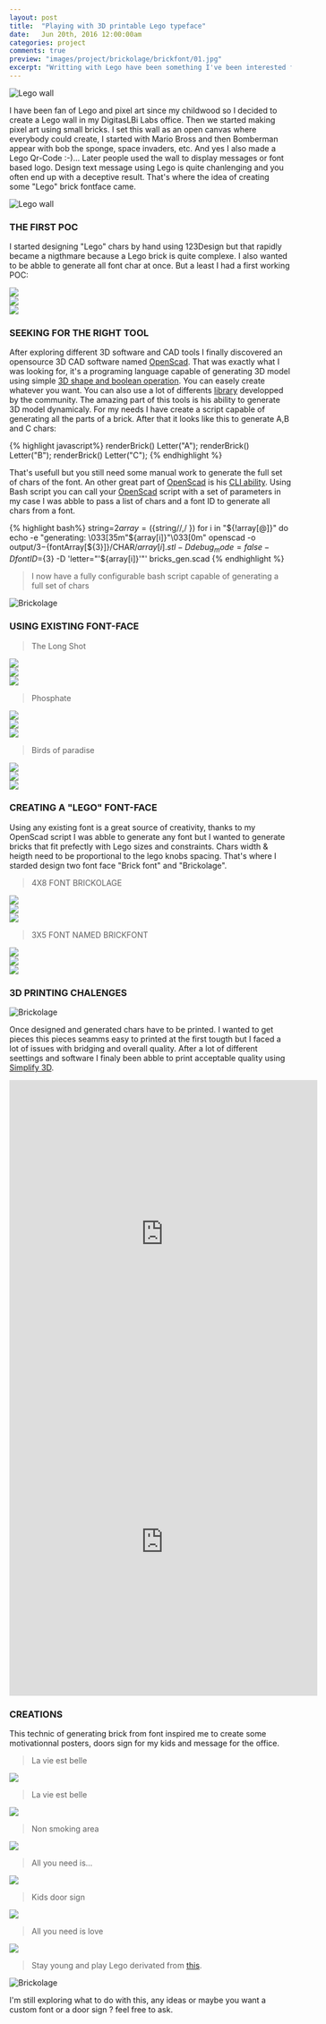 ```yaml
---
layout: post
title:  "Playing with 3D printable Lego typeface"
date: 	Jun 20th, 2016 12:00:00am
categories: project
comments: true
preview: "images/project/brickolage/brickfont/01.jpg"
excerpt: "Writting with Lego have been something I've been interested for a while, my 3D printer push me to go further"
---
```

![Lego wall](/images/project/brickolage/brickfont/02.jpg)

I have been fan of Lego and pixel art since my childwood so I decided to create a Lego wall in my DigitasLBi Labs office. Then we started making pixel art using small bricks. I set this wall as an open canvas where everybody could create, I started with Mario Bross and then Bomberman appear with bob the sponge, space invaders, etc. And yes I also made a Lego Qr-Code :-)... Later people used the wall to display messages or font based logo. Design text message using Lego is quite chanlenging and you often end up with a deceptive result. That's where the idea of creating some "Lego" brick fontface came.

![Lego wall](/images/project/brickolage/02.jpg)

### THE FIRST POC

I started designing "Lego" chars by hand using 123Design but that rapidly became a nigthmare because a Lego brick is quite complexe. I also wanted to be abble to generate all font char at once. But a least I had a first working POC:

<div class="uk-grid" data-uk-grid-margin="">
    <div class="uk-width-large-1-3 uk-width-medium-1-2 uk-width-small-1-1">
        <img src="/images/project/brickolage/square04.jpg" class="uk-responsive-width">
    </div>
    <div class="uk-width-large-1-3 uk-width-medium-1-2 uk-width-small-1-1">
        <img src="/images/project/brickolage/square05.jpg" class="uk-responsive-width">
    </div>
    <div class="uk-width-large-1-3 uk-width-medium-1-2 uk-width-small-1-1">
        <img src="/images/project/brickolage/square06.jpg" class="uk-responsive-width">
    </div>
</div>


### SEEKING FOR THE RIGHT TOOL

After exploring different 3D software and CAD tools I finally discovered an opensource 3D CAD software named [OpenScad](http://www.openscad.org/). That was exactly what I was looking for, it's a programing language capable of generating 3D model using simple [3D shape and boolean operation](http://www.openscad.org/cheatsheet/). You can easely create whatever you want. You can also use a lot of differents [library](https://github.com/openscad/openscad/wiki/Libraries) developped by the community. The amazing part of this tools is his ability to generate 3D model dynamicaly. For my needs I have create a script capable  of generating all the parts of a brick. After that it looks like this to generate A,B and C chars:

{% highlight javascript%}
renderBrick() Letter("A");
renderBrick() Letter("B");
renderBrick() Letter("C");
{% endhighlight %}

That's usefull but you still need some manual work to generate the full set of chars of the font. An other great part of [OpenScad](http://www.openscad.org/) is his [CLI ability](https://en.wikibooks.org/wiki/OpenSCAD_User_Manual/Using_OpenSCAD_in_a_command_line_environment). Using Bash script you can call your [OpenScad](http://www.openscad.org/) script with a set of parameters in my case I was abble to pass a list of chars and a font ID to generate all chars from a font.

{% highlight bash%}
string=${2}
array=(${string//,/ })
for i in "${!array[@]}"
do
  echo -e "generating: \033[35m"${array[i]}"\033[0m"
  openscad -o output/${3}-${fontArray[${3}]}/CHAR/${array[i]}.stl -D debug_mode=false -D fontID=${3}  -D 'letter="'${array[i]}'"' bricks_gen.scad
{% endhighlight %}

> I now have a fully configurable bash script capable of generating a full set of chars

![Brickolage](/images/project/brickolage/09.jpg)

### USING EXISTING FONT-FACE

> The Long Shot
<div class="uk-grid" data-uk-grid-margin="">
    <div class="uk-width-large-1-1 uk-width-medium-1-1 uk-width-small-1-1">
        <img src="/images/project/brickolage/long-shot/01.jpg" class="uk-responsive-width">
    </div>
    <div class="uk-width-large-1-2 uk-width-medium-1-2 uk-width-small-1-1">
        <img src="/images/project/brickolage/long-shot/02.jpg" class="uk-responsive-width">
    </div>
    <div class="uk-width-large-1-2 uk-width-medium-1-2 uk-width-small-1-1">
        <img src="/images/project/brickolage/long-shot/03.jpg" class="uk-responsive-width">
    </div>
</div>


> Phosphate
<div class="uk-grid" data-uk-grid-margin="">
    <div class="uk-width-large-1-1 uk-width-medium-1-1 uk-width-small-1-1">
        <img src="/images/project/brickolage/Phosphate/01.jpg" class="uk-responsive-width">
    </div>
    <div class="uk-width-large-1-2 uk-width-medium-1-2 uk-width-small-1-1">
        <img src="/images/project/brickolage/Phosphate/02.jpg" class="uk-responsive-width">
    </div>
    <div class="uk-width-large-1-2 uk-width-medium-1-2 uk-width-small-1-1">
        <img src="/images/project/brickolage/Phosphate/04.jpg" class="uk-responsive-width">
    </div>
</div>


> Birds of paradise
<div class="uk-grid" data-uk-grid-margin="">
    <div class="uk-width-large-1-1 uk-width-medium-1-1 uk-width-small-1-1">
        <img src="/images/project/brickolage/birds-of-paradise/01.jpg" class="uk-responsive-width">
    </div>
    <div class="uk-width-large-1-2 uk-width-medium-1-2 uk-width-small-1-1">
        <img src="/images/project/brickolage/birds-of-paradise/02.jpg" class="uk-responsive-width">
    </div>
    <div class="uk-width-large-1-2 uk-width-medium-1-2 uk-width-small-1-1">
        <img src="/images/project/brickolage/birds-of-paradise/03.jpg" class="uk-responsive-width">
    </div>
</div>




### CREATING A "LEGO" FONT-FACE

Using any existing font is a great source of creativity, thanks to my OpenScad script I was abble to generate any font but I wanted to generate bricks that fit prefectly with Lego sizes and constraints. Chars width & heigth need to be proportional to the lego knobs spacing. That's where I starded design two font face "Brick font" and "Brickolage".

> 4X8 FONT BRICKOLAGE

<div class="uk-grid" data-uk-grid-margin="">
    <div class="uk-width-large-1-1 uk-width-medium-1-1 uk-width-small-1-1">
        <img src="/images/project/brickolage/brickolage/01.jpg" class="uk-responsive-width">
    </div>
    <div class="uk-width-large-1-2 uk-width-medium-1-2 uk-width-small-1-1">
        <img src="/images/project/brickolage/brickolage/02.jpg" class="uk-responsive-width">
    </div>
    <div class="uk-width-large-1-2 uk-width-medium-1-2 uk-width-small-1-1">
        <img src="/images/project/brickolage/brickolage/04.jpg" class="uk-responsive-width">
    </div>
</div>



> 3X5 FONT NAMED BRICKFONT


<div class="uk-grid" data-uk-grid-margin="">
    <div class="uk-width-large-1-1 uk-width-medium-1-1 uk-width-small-1-1">
        <img src="/images/project/brickolage/brickfont/01.jpg" class="uk-responsive-width">
    </div>
    <div class="uk-width-large-1-2 uk-width-medium-1-2 uk-width-small-1-1">
        <img src="/images/project/brickolage/brickfont/02.jpg" class="uk-responsive-width">
    </div>
    <div class="uk-width-large-1-2 uk-width-medium-1-2 uk-width-small-1-1">
        <img src="/images/project/brickolage/brickfont/04.jpg" class="uk-responsive-width">
    </div>

</div>


### 3D PRINTING CHALENGES

![Brickolage](/images/project/brickolage/17.jpg)

Once designed and generated chars have to be printed. I wanted to get pieces  this pieces seamms easy to printed at the first tougth but I faced a lot of issues with bridging and overall quality. After a lot of different seettings and software I finaly been abble to print acceptable quality using [Simplify 3D](https://www.simplify3d.com/).

<div class="uk-grid">
    <div class="uk-width-large-1-2 uk-width-medium-1-1 uk-width-small-1-1">
        <iframe src="https://vine.co/v/eiz3rQT6i1A/embed/simple" width="550" height="550" frameborder="0" class="uk-responsive-width"></iframe>
    </div>
    <div class="uk-width-large-1-2 uk-width-medium-1-1 uk-width-small-1-1">
        <iframe src="https://vine.co/v/eKElLt3q00U/embed/simple" width="550" height="550" frameborder="0" class="uk-responsive-width"></iframe>
    </div>
</div>


### CREATIONS

This technic of generating brick from font inspired me to create some motivationnal posters, doors sign for my kids and message for the office.

<div class="uk-grid" data-uk-grid-margin="">
    <div class="uk-width-large-1-2 uk-width-medium-1-2 uk-width-small-1-1">
        <blockquote>La vie est belle</blockquote>
        <img src="/images/project/brickolage/square03.jpg" class="uk-responsive-width">
    </div>
    <div class="uk-width-large-1-2 uk-width-medium-1-2 uk-width-small-1-1">
        <blockquote>La vie est belle</blockquote>
        <img src="/images/project/brickolage/square07.jpg" class="uk-responsive-width">
    </div>
    <div class="uk-width-large-1-2 uk-width-medium-1-2 uk-width-small-1-1">
        <blockquote>Non smoking area</blockquote>
        <img src="/images/project/brickolage/square08.jpg" class="uk-responsive-width">
    </div>
    <div class="uk-width-large-1-2 uk-width-medium-1-2 uk-width-small-1-1">
        <blockquote>All you need is...</blockquote>
        <img src="/images/project/brickolage/square02.jpg" class="uk-responsive-width">
    </div>
    <div class="uk-width-large-1-2 uk-width-medium-1-2 uk-width-small-1-1">
        <blockquote>Kids door sign</blockquote>
        <img src="/images/project/brickolage/square09.jpg" class="uk-responsive-width">
    </div>
    <div class="uk-width-large-1-2 uk-width-medium-1-2 uk-width-small-1-1">
        <blockquote>All you need is love</blockquote>
        <img src="/images/project/brickolage/square10.jpg" class="uk-responsive-width">
    </div>
</div>

> Stay young and play Lego derivated from [this](https://www.flickr.com/photos/targz/7249786138).

![Brickolage](/images/project/brickolage/vertical01.jpg)

I'm still exploring what to do with this, any ideas or maybe you want a custom font or a door sign ? feel free to ask.











